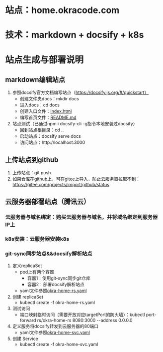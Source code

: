 # 站点：home.okracode.com
# 技术：markdown + docsify + k8s
# 站点生成与部署说明
## markdown编辑站点
1. 参照docsify官方文档编写站点（https://docsify.js.org/#/quickstart）
	* 创建文件夹docs：mkdir docs
	* 进入docs：cd docs
	* 创建入口文件：[index.html](/docs/index.html)
	* 编写首页文件：[README.md](/docs/README.md)
2. 站点测试（已通过npm i docsify-cli -g指令本地安装过docsify）
	* 回到站点根目录：cd ..
	* 启动站点：docsify serve docs
	* 访问站点：http://localhost:3000
## 上传站点到github
1. 上传站点：git push
2. 如果仓库在github上，可在gitee上导入，防止云服务器拉取不到：https://gitee.com/projects/import/github/status
## 云服务器部署站点（腾讯云）
### 云服务器与域名绑定：购买云服务器与域名，并将域名绑定到服务器IP上
### k8s安装：云服务器安装k8s
### git-sync同步站点&&docsify解析站点
1. 定义replicaSet
	* pod上有两个容器
		* 容器1：使用git-sync同步git仓库
		* 容器2：部署docsify解析站点
	* yaml文件参照[okra-home-rs.yaml](/k8s/okra-home-rs.yaml)
2. 创建 replicaSet
	* kubectl create -f okra-home-rs.yaml
3. 测试访问
	* 端口映射临时访问（需要开放对应targetPort的防火墙）：kubectl port-forward rs/okra-home-rs 8080:3000 --address 0.0.0.0
4. 定义服务将docsify转发到云服务器的80端口
	* yaml文件参照[okra-home-svc.yaml](/k8s/okra-home-svc.yaml)
5. 创建 Service
	* kubectl create -f okra-home-svc.yaml

